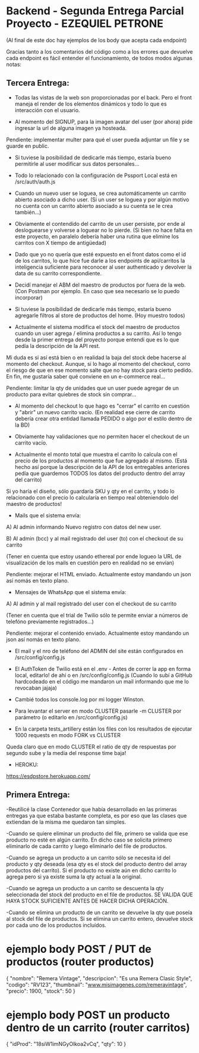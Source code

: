 # Backend - Segunda Entrega Parcial Proyecto - EZEQUIEL PETRONE

(Al final de este doc hay ejemplos de los body que acepta cada endpoint)

Gracias tanto a los comentarios del código como a los errores que devuelve cada endpoint es fácil entender el funcionamiento, de todos modos algunas notas:

## Tercera Entrega:

- Todas las vistas de la web son proporcionadas por el back.
Pero el front maneja el render de los elementos dinámicos y todo lo que es interacción con el usuario.

- Al momento del SIGNUP, para la imagen avatar del user (por ahora) pide ingresar la url de alguna imagen ya hosteada.

Pendiente: implementar multer para qué el user pueda adjuntar un file y se guarde en public.

- Si tuviese la posibilidad de dedicarle más tiempo, estaría bueno permitirle al user modificar sus datos personales...

- Todo lo relacionado con la configuración de Pssport Local está en /src/auth/auth.js

- Cuando un nuevo user se loguea, se crea automáticamente un carrito abierto asociado a dicho user.
(Si un user se loguea y por algún motivo no cuenta con un carrito abierto asociado a su cuenta se le crea también...)

- Obviamente el contendido del carrito de un user persiste, por ende al desloguearse y volverse a loguear no lo pierde.
(Si bien no hace falta en este proyecto, en paralelo debería haber una rutina que elimine los carritos con X tiempo de antigüedad)

- Dado que yo no quería que esté expuesto en el front datos como el id de los carritos, lo que hice fue darle a los endpoints de api/carritos la inteligencia suficiente para reconocer al user authenticado y devolver la data de su carrito correspondiente.

- Decidí manejar el ABM del maestro de productos por fuera de la web.
(Con Postman por ejemplo. En caso que sea necesario se lo puedo incorporar)

- Si tuviese la posibilidad de dedicarle más tiempo, estaría bueno agregarle filtros al store de productos del home.
(Hoy muestro todos)

- Actualmente el sistema modifica el stock del maestro de productos cuando un user agrega / elimina productos a su carrito.
Así lo tengo desde la primer entrega del proyecto porque entendí que es lo que pedía la descripción de la API rest.

Mi duda es si así está bien o en realidad la baja del stock debe hacerse al momento del checkout.
Aunque, si lo hago al momento del checkout, corro el riesgo de que en ese momento salte que no hay stock para cierto pedido.
En fin, me gustaría saber qué conviene en un e-commerce real...

Pendiente: limitar la qty de unidades que un user puede agregar de un producto para evitar quiebres de stock sin comprar...

- Al momento del checkout lo que hago es "cerrar" el carrito en cuestión y "abrir" un nuevo carrito vacío.
(En realidad ese cierre de carrito debería crear otra entidad llamada PEDIDO o algo por el estilo dentro de la BD)

- Obviamente hay validaciones que no permiten hacer el checkout de un carrito vacío.

- Actualmente el monto total que muestra el carrito lo calcula con el precio de los productos al momento que fue agregado al mismo.
(Está hecho así porque la descripción de la API de los entregables anteriores pedía que guardemos TODOS los datos del producto dentro del array del carrito)

Si yo haría el diseño, sólo guardaría SKU y qty en el carrito, y todo lo relacionado con el precio lo calcularía en tiempo real obteniendolo del maestro de productos!

- Mails que el sistema envía:

A) Al admin informando Nuevo registro con datos del new user.

B) Al admin (bcc) y al mail registrado del user (to) con el checkout de su carrito

(Tener en cuenta que estoy usando ethereal por ende logueo la URL de visualización de los mails en cuestión pero en realidad no se envían)

Pendiente: mejorar el HTML enviado. Actualmente estoy mandando un json así nomás en texto plano.

- Mensajes de WhatsApp que el sistema envía:

A) Al admin y al mail registrado del user con el checkout de su carrito

(Tener en cuenta que el trial de Twilio sólo te permite enviar a números de telefóno previamente registrados...)

Pendiente: mejorar el contenido enviado. Actualmente estoy mandando un json así nomás en texto plano.

- El mail y el nro de teléfono del ADMIN del site están configurados en /src/config/config.js

- El AuthToken de Twilio está en el .env - Antes de correr la app en forma local, editarlo! de ahí o en /src/config/config.js
(Cuando lo subí a GitHub hardcodeado en el código me mandaron un mail informando que me lo revocaban jajaja)

- Cambié todos los console.log por mi logger Winston.

- Para levantar el server en modo CLUSTER pasarle -m CLUSTER por parámetro (o editarlo en /src/config/config.js)

- En la carpeta tests_artillery están los files con los resultados de ejecutar 1000 requests en modo FORK vs CLUSTER

Queda claro que en modo CLUSTER el ratio de qty de respuestas por segundo sube y la media del response time baja!

- HEROKU:

https://esdpstore.herokuapp.com/

## Primera Entrega:

-Reutilicé la clase Contenedor que había desarrollado en las primeras entregas ya que estaba bastante completa, es por eso que las clases que extiendan de la misma me quedaron tan simples.

-Cuando se quiere eliminar un producto del file, primero se valida que ese producto no esté en algún carrito. En dicho caso se solicita primero eliminarlo de cada carrito y luego eliminarlo del file de productos.

-Cuando se agrega un producto a un carrito sólo se necesita id del producto y qty deseada (esa qty es el stock del producto dentro del array productos del carrito). Si el producto no existe aún en dicho carrito lo agrega pero si ya existe suma la qty actual a la original.

-Cuando se agrega un producto a un carrito se descuenta la qty seleccionada del stock del producto en el file de productos. SE VALIDA QUE HAYA STOCK SUFICIENTE ANTES DE HACER DICHA OPERACIÓN.

-Cuando se elimina un producto de un carrito se devuelve la qty que poseía al stock del file de productos. Si se elimina un carrito entero, devuelve stock por cada uno de los productos incluídos.

# ejemplo body POST / PUT de productos (router productos)

{
    "nombre": "Remera Vintage",
    "descripcion": "Es una Remera Clasic Style",
    "codigo": "RV123",
    "thumbnail": "www.misimagenes.com/remeravintage",
    "precio": 1900,
    "stock": 50
}

# ejemplo body POST un producto dentro de un carrito (router carritos)

{
    "idProd": "18siW1imNGyOlkoa2vCq",
    "qty": 10
}